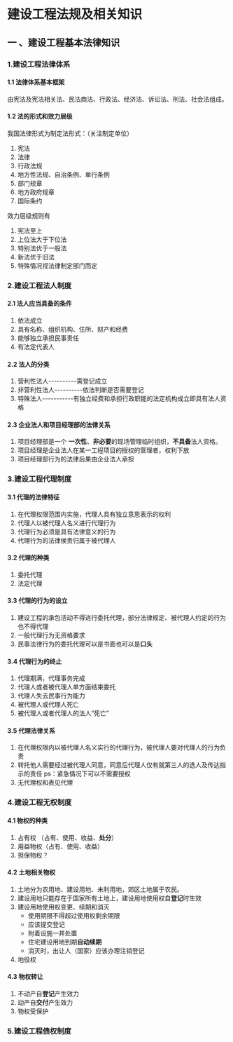 # 建设工程法规及相关知识

## 一 、建设工程基本法律知识

### 1.建设工程法律体系

#### 1.1  法律体系基本框架

由宪法及宪法相关法、民法商法、行政法、经济法、诉讼法、刑法、社会法组成。

#### 1.2  法的形式和效力层级

我国法律形式为制定法形式：（关注制定单位）

1. 宪法
2. 法律
3. 行政法规
4. 地方性法规、自治条例、单行条例
5. 部门规章
6. 地方政府规章
7. 国际条约

效力层级规则有

1. 宪法至上
2. 上位法大于下位法
3. 特别法优于一般法
4. 新法优于旧法
5. 特殊情况视法律制定部门而定

###  2.建设工程法人制度

#### 2.1  法人应当具备的条件

1. 依法成立
2. 具有名称、组织机构、住所、财产和经费
3. 能够独立承担民事责任
4. 有法定代表人

#### 2.2 法人的分类 

1. 营利性法人----------需登记成立
2. 非营利性法人----------依法判断是否需要登记
3. 特殊法人-----------有独立经费和承担行政职能的法定机构成立即具有法人资格

#### 2.3  企业法人和项目经理部的法律关系

1. 项目经理部是一个 **一次性**、**非必要**的现场管理临时组织，**不具备**法人资格。
2. 项目经理是企业法人在某一工程项目的授权的管理者，权利下放
3. 项目经理部行为的法律后果由企业法人承担

### 3.建设工程代理制度

#### 3.1  代理的法律特征

1. 在代理权限范围内实施，代理人具有独立意思表示的权利
2. 代理人以被代理人名义进行代理行为
3. 代理行为必须是具有法律意义的行为
4. 代理行为的法律侯贵归属于被代理人

#### 3.2  代理的种类

1. 委托代理
2. 法定代理

#### 3.3  代理的行为的设立

1. 建设工程的承包活动不得进行委托代理，部分法律规定、被代理人约定的行为也不得代理
2. 一般代理行为无资格要求
3. 民事法律行为的委托代理可以是书面也可以是**口头**

#### 3.4 代理行为的终止

1. 代理期满，代理事务完成
2. 代理人或者被代理人单方面结束委托
3. 代理人失去民事行为能力
4. 被代理人或代理人死亡
5. 被代理人或者代理人的法人“死亡”

#### 3.5   代理法律关系

1. 在代理权限内以被代理人名义实行的代理行为，被代理人要对代理人的行为负责
2. 转托他人需要经过被代理人同意，同意后代理人仅有就第三人的选人及传达指示的责任  ps：紧急情况下可以不需要授权
3. 无代理权和表见代理

### 4.建设工程无权制度

#### 4.1  物权的种类

1. 占有权 （占有、使用、收益、**处分**）
2. 用益物权（占有、使用、收益）
3. 担保物权？

#### 4.2  土地相关物权

1. 土地分为农用地、建设用地、未利用地，郊区土地属于农民。
2. 建设用地只能存在于国家所有土地上，建设用地使用权自**登记**时生效
3. 建设用地使用权变更、续期和消灭
   - 使用期限不得超过使用权剩余期限
   - 应该提交登记
   - 附着设施一并处置
   - 住宅建设用地到期**自动续期**
   - 消灭时，出让人（国家）应该办理注销登记
4. 地役权

#### 4.3  物权转让

1. 不动产自**登记**产生效力
2. 动产自**交付**产生效力
3. 物权受保护

### 5.建设工程债权制度





 